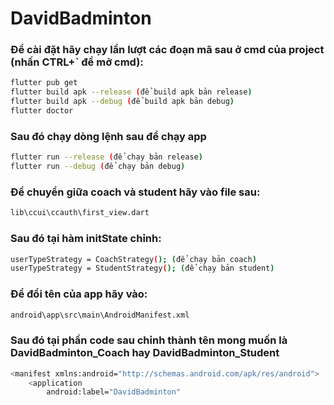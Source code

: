 # DavidBadminton

### Để cài đặt hãy chạy lần lượt các đoạn mã sau ở cmd của project (nhấn CTRL+` để mở cmd):

```bash
flutter pub get
flutter build apk --release (để build apk bản release)
flutter build apk --debug (để build apk bản debug)
flutter doctor
```

### Sau đó chạy dòng lệnh sau để chạy app

```bash
flutter run --release (để chạy bản release)
flutter run --debug (để chạy bản debug)
```

### Để chuyển giữa coach và student hãy vào file sau: 

```bash
lib\ccui\ccauth\first_view.dart
```

### Sau đó tại hàm initState chỉnh:

```bash
userTypeStrategy = CoachStrategy(); (để chạy bản coach)
userTypeStrategy = StudentStrategy(); (để chạy bản student)
```

### Để đổi tên của app hãy vào:

```bash
android\app\src\main\AndroidManifest.xml
```

### Sau đó tại phần code sau chỉnh thành tên mong muốn là DavidBadminton_Coach hay DavidBadminton_Student

```bash
<manifest xmlns:android="http://schemas.android.com/apk/res/android">
    <application
        android:label="DavidBadminton"
```


